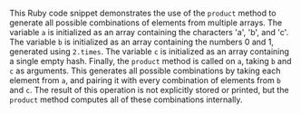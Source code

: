 This Ruby code snippet demonstrates the use of the `product` method to generate all possible combinations of elements from multiple arrays. The variable `a` is initialized as an array containing the characters 'a', 'b', and 'c'. The variable `b` is initialized as an array containing the numbers 0 and 1, generated using `2.times`. The variable `c` is initialized as an array containing a single empty hash. Finally, the `product` method is called on `a`, taking `b` and `c` as arguments.  This generates all possible combinations by taking each element from `a`, and pairing it with every combination of elements from `b` and `c`. The result of this operation is not explicitly stored or printed, but the `product` method computes all of these combinations internally.
